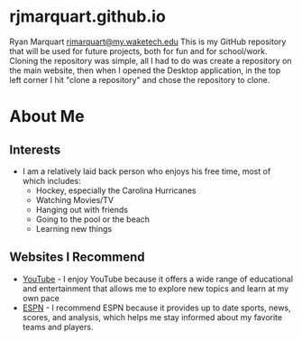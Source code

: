 # rjmarquart.github.io
Ryan Marquart
rjmarquart@my.waketech.edu
This is my GitHub repository that will be used for future projects, both for fun and for school/work. 
Cloning the repository was simple, all I had to do was create a repository on the main website, then when I opened the Desktop application, in the top left corner I hit "clone a repository" and chose the repository to clone. 


# About Me
## Interests
- I am a relatively laid back person who enjoys his free time, most of which includes:
  - Hockey, especially the Carolina Hurricanes
  - Watching Movies/TV
  - Hanging out with friends
  - Going to the pool or the beach
  - Learning new things
## Websites I Recommend
- [YouTube](https://www.youtube.com) - I enjoy YouTube because it offers a wide range of educational and entertainment that allows me to explore new topics and learn at my own pace
- [ESPN](https://www.espn.com) - I recommend ESPN because it provides up to date sports, news, scores, and analysis, which helps me stay informed about my favorite teams and players.
